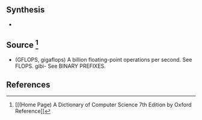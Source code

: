 ## Synthesis
- 
## Source [^1]
- (GFLOPS, gigaflops) A billion floating-point operations per second. See FLOPS. gibi- See BINARY PREFIXES.
## References

[^1]: [[(Home Page) A Dictionary of Computer Science 7th Edition by Oxford Reference]]